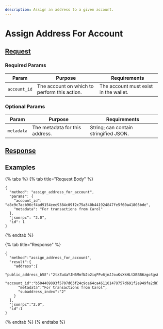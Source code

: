 ```yaml
---
description: Assign an address to a given account.
---
```


# Assign Address For Account

## [Request](https://github.com/mobilecoinofficial/full-service/blob/main/full-service/src/json\_rpc/v2/api/request.rs#L40-L43)

### Required Params

| Param        | Purpose                                      | Requirements                          |
| ------------ | -------------------------------------------- | ------------------------------------- |
| `account_id` | The account on which to perform this action. | The account must exist in the wallet. |

### Optional Params

| Param       | Purpose                        | Requirements                          |
| ----------- | ------------------------------ | ------------------------------------- |
| ​`metadata` | The metadata for this address. | String; can contain stringified JSON. |

## [Response](https://github.com/mobilecoinofficial/full-service/blob/main/full-service/src/json\_rpc/v2/api/response.rs#L41-L43)

## Examples

{% tabs %}
{% tab title="Request Body" %}
```
{
  "method": "assign_address_for_account",
  "params": {
    "account_id": "a8c9c7acb96cf4ad9154eec9384c09f2c75a340b441924847fe5f60a41805bde",
    "metadata": "For transactions from Carol"
  },
  "jsonrpc": "2.0",
  "id": 1
}
```
{% endtab %}

{% tab title="Response" %}
```
{
  "method":"assign_address_for_account",
  "result":{
    "address":{
      "public_address_b58":"2tzZu4aYJH6MmfNJo2iqPFw6jmJJouKsXkHLtXBBB6zgoSgsQ76YBPcqLJYJdY1yfNYWfWDMMf9BsLPD6QHiq6NeJVM7fzfDxqnXs6kEQtK",
      "account_id":"b504409093f5707d63f24c9ce64ca461101478757d691f2e949fa2d87a35d02c",
      "metadata":"For transactions from Carol",
      "subaddress_index":"2"
    }
  },
  "jsonrpc":"2.0",
  "id":1
}
```
{% endtab %}
{% endtabs %}
